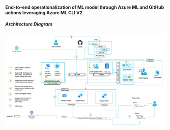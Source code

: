 #### End-to-end operationalization of ML model through Azure ML and GitHub actions leveraging Azure ML CLI V2

##### Architecture Diagram
<img src="./images/mlops_simplified.jpg" />

